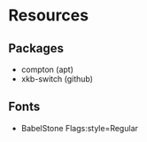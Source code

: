 # Resources

## Packages

* compton (apt)
* xkb-switch (github)

## Fonts

* BabelStone Flags:style=Regular

